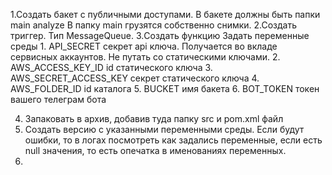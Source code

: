 1.Создать бакет с публичными доступами. В бакете должны быть папки
    main
    analyze
В папку main грузятся собственно снимки.
2.Создать триггер. Тип MessageQueue.
3.Создать функцию
   Задать переменные среды
      1. API_SECRET секрет api ключа. Получается во вкладе сервисных аккаунтов. Не путать со статическими ключами.
      2. AWS_ACCESS_KEY_ID id статического ключа
      3. AWS_SECRET_ACCESS_KEY секрет статического ключа
      4. AWS_FOLDER_ID id каталога
      5. BUCKET имя бакета
      6. BOT_TOKEN токен вашего телеграм бота
   
4. Запаковать в архив, добавив туда папку src и pom.xml файл
5. Создать версию с указанными переменными среды. Если будут ошибки, то в логах посмотреть как задались переменные, если есть null значения, то есть опечатка в именованиях переменных.
6. 


